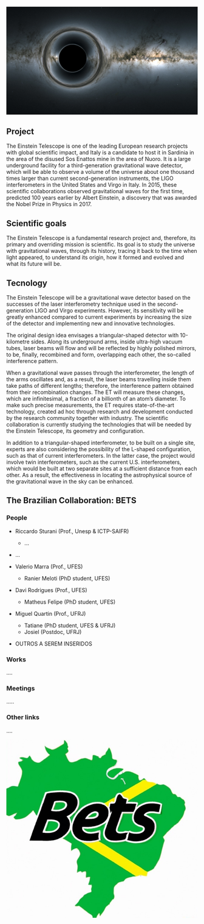 
![simulated_bh](images/simulated_bh.jpg)

## <a name="project"></a> Project
The Einstein Telescope is one of the leading European research projects with global scientific impact, and Italy is a candidate to host it in Sardinia in the area of the disused Sos Enattos mine in the area of Nuoro. It is a large underground facility for a third-generation gravitational wave detector, which will be able to observe a volume of the universe about one thousand times larger than current second-generation instruments, the LIGO interferometers in the United States and Virgo in Italy. In 2015, these scientific collaborations observed gravitational waves for the first time, predicted 100 years earlier by Albert Einstein, a discovery that was awarded the Nobel Prize in Physics in 2017.

## <a name="scigoals"></a> Scientific goals
The Einstein Telescope is a fundamental research project and, therefore, its primary and overriding mission is scientific. Its goal is to study the universe with gravitational waves, through its history, tracing it back to the time when light appeared, to understand its origin, how it formed and evolved and what its future will be.

## <a name="tecnology"></a> Tecnology

The Einstein Telescope will be a gravitational wave detector based on the successes of the laser interferometry technique used in the second-generation LIGO and Virgo experiments. However, its sensitivity will be greatly enhanced compared to current experiments by increasing the size of the detector and implementing new and innovative technologies.

The original design idea envisages a triangular-shaped detector with 10-kilometre sides. Along its underground arms, inside ultra-high vacuum tubes, laser beams will flow and will be reflected by highly polished mirrors, to be, finally, recombined and form, overlapping each other, the so-called interference pattern.

When a gravitational wave passes through the interferometer, the length of the arms oscillates and, as a result, the laser beams travelling inside them take paths of different lengths; therefore, the interference pattern obtained from their recombination changes. The ET will measure these changes, which are infinitesimal, a fraction of a billionth of an atom’s diameter. To make such precise measurements, the ET requires state-of-the-art technology, created ad hoc through research and development conducted by the research community together with industry. The scientific collaboration is currently studying the technologies that will be needed by the Einstein Telescope, its geometry and configuration.

In addition to a triangular-shaped interferometer, to be built on a single site, experts are also considering the possibility of the L-shaped configuration, such as that of current interferometers. In the latter case, the project would involve twin interferometers, such as the current U.S. interferometers, which would be built at two separate sites at a sufficient distance from each other. As a result, the effectiveness in locating the astrophysical source of the gravitational wave in the sky can be enhanced.

## <a name="collab"></a> The Brazilian Collaboration: BETS

### <a name="people"></a> People

* Riccardo Sturani (Prof., Unesp & ICTP-SAIFR)
  * ...
* ...  
* Valerio Marra (Prof., UFES)
  * Ranier Meloti (PhD student, UFES)
* Davi Rodrigues (Prof., UFES)
  * Matheus Felipe (PhD student, UFES)
* Miguel Quartin (Prof., UFRJ)
  * Tatiane (PhD student, UFES & UFRJ)
  * Josiel (Postdoc, UFRJ)


* OUTROS A SEREM INSERIDOS

### Works

....

### Meetings

.....

### Other links

....

![bestsImage](images/bets.jpeg)
